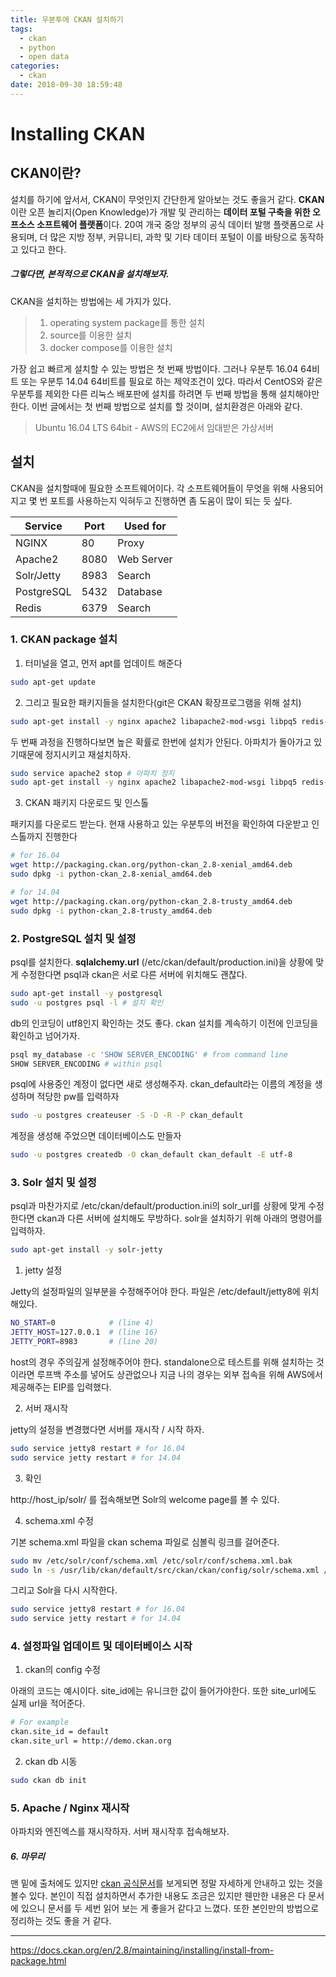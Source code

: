 ```yaml
---
title: 우분투에 CKAN 설치하기
tags:
  - ckan
  - python
  - open data
categories:
  - ckan
date: 2018-09-30 18:59:48
---
```


# Installing CKAN

## CKAN이란?

설치를 하기에 앞서서, CKAN이 무엇인지 간단한게 알아보는 것도 좋을거 같다. **CKAN**이란 오픈 놀리지(Open Knowledge)가 개발 및 관리하는 **데이터 포털 구축을 위한 오프소스 소프트웨어 플랫폼**이다. 20여 개국 중앙 정부의 공식 데이터 발행 플랫폼으로 사용되며, 더 많은 지방 정부, 커뮤니티, 과학 및 기타 데이터 포털이 이를 바탕으로 동작하고 있다고 한다.

##### 그렇다면, 본적적으로 CKAN을 설치해보자.

CKAN을 설치하는 방법에는 세 가지가 있다. 

> 1. operating system package를 통한 설치
> 2. source를 이용한 설치
> 3. docker compose를 이용한 설치

가장 쉽고 빠르게 설치할 수 있는 방법은 첫 번째 방법이다. 그러나 우분투 16.04 64비트 또는 우분투 14.04 64비트를 필요로 하는 제약조건이 있다. 따라서 CentOS와 같은 우분투를 제외한 다른 리눅스 배포판에 설치를 하려면 두 번째 방법을 통해 설치해야만 한다. 이번 글에서는 첫 번째 방법으로 설치를 할 것이며, 설치환경은 아래와 같다.

> Ubuntu 16.04 LTS 64bit - AWS의 EC2에서 임대받은 가상서버

## 설치

CKAN을 설치할때에 필요한 소프트웨어이다. 각 소프트웨어들이 무엇을 위해 사용되어지고 몇 번 포트를 사용하는지 익혀두고 진행하면 좀 도움이 많이 되는 듯 싶다.

| Service    | Port | Used for   |
| ---------- | ---- | ---------- |
| NGINX      | 80   | Proxy      |
| Apache2    | 8080 | Web Server |
| Solr/Jetty | 8983 | Search     |
| PostgreSQL | 5432 | Database   |
| Redis      | 6379 | Search     |



### 1. CKAN package 설치

1. 터미널을 열고, 먼저 apt를 업데이트 해준다

```sh
sudo apt-get update
```

2. 그리고 필요한 패키지들을 설치한다(git은 CKAN 확장프로그램을 위해 설치)

```sh
sudo apt-get install -y nginx apache2 libapache2-mod-wsgi libpq5 redis-server git-core
```

두 번째 과정을 진행하다보면 높은 확률로 한번에 설치가 안된다. 아파치가 돌아가고 있기때문에 정지시키고 재설치하자.

```sh
sudo service apache2 stop # 아파치 정지
sudo apt-get install -y nginx apache2 libapache2-mod-wsgi libpq5 redis-server git-core
```

3. CKAN 패키지 다운로드 및 인스톨

패키지를 다운로드 받는다. 현재 사용하고 있는 우분투의 버전을 확인하여 다운받고 인스톨까지 진행한다

```sh
# for 16.04
wget http://packaging.ckan.org/python-ckan_2.8-xenial_amd64.deb
sudo dpkg -i python-ckan_2.8-xenial_amd64.deb

# for 14.04
wget http://packaging.ckan.org/python-ckan_2.8-trusty_amd64.deb 
sudo dpkg -i python-ckan_2.8-trusty_amd64.deb
```



### 2. PostgreSQL 설치 및 설정

psql를 설치한다. **sqlalchemy.url** (/etc/ckan/default/production.ini)을 상황에 맞게 수정한다면 psql과 ckan은 서로 다른 서버에 위치해도 괜찮다.

```sh
sudo apt-get install -y postgresql
sudo -u postgres psql -l # 설치 확인
```

db의 인코딩이 utf8인지 확인하는 것도 좋다. ckan 설치를 계속하기 이전에 인코딩을 확인하고 넘어가자.

```sh
psql my_database -c 'SHOW SERVER_ENCODING' # from command line
SHOW SERVER_ENCODING # within psql
```

psql에 사용중인 계정이 없다면 새로 생성해주자. ckan_default라는 이름의 계정을 생성하며 적당한 pw를 입력하자

```sh
sudo -u postgres createuser -S -D -R -P ckan_default
```

계정을 생성해 주었으면 데이터베이스도 만들자

```sh
sudo -u postgres createdb -O ckan_default ckan_default -E utf-8
```



### 3. Solr 설치 및 설정

psql과 마찬가지로 /etc/ckan/default/production.ini의 solr_url를 상황에 맞게 수정한다면 ckan과 다른 서버에 설치해도 무방하다. solr을 설치하기 위해 아래의 명령어를 입력하자.

```sh
sudo apt-get install -y solr-jetty
```

1. jetty 설정

Jetty의 설정파일의 일부분을 수정해주어야 한다. 파일은 /etc/default/jetty8에 위치해있다.

```sh
NO_START=0            # (line 4)
JETTY_HOST=127.0.0.1  # (line 16)
JETTY_PORT=8983       # (line 20)
```

host의 경우 주의깊게 설정해주어야 한다. standalone으로 테스트를 위해 설치하는 것이라면 루프백 주소를 넣어도 상관없으나 지금 나의 경우는 외부 접속을 위해 AWS에서 제공해주는 EIP를 입력했다.

2. 서버 재시작

jetty의 설정을 변경했다면 서버를 재시작 / 시작 하자.

```sh
sudo service jetty8 restart # for 16.04
sudo service jetty restart # for 14.04
```

3. 확인

http://host_ip/solr/ 를 접속해보면 Solr의 welcome page를 볼 수 있다.

4. schema.xml 수정

기본 schema.xml 파일을 ckan schema 파일로 심볼릭 링크를 걸어준다.

```sh
sudo mv /etc/solr/conf/schema.xml /etc/solr/conf/schema.xml.bak
sudo ln -s /usr/lib/ckan/default/src/ckan/ckan/config/solr/schema.xml /etc/solr/conf/schema.xml
```

그리고 Solr을 다시 시작한다.

```sh
sudo service jetty8 restart # for 16.04
sudo service jetty restart # for 14.04
```



### 4. 설정파일 업데이트 및 데이터베이스 시작

1. ckan의 config 수정

아래의 코드는 예시이다. site_id에는 유니크한 값이 들어가야한다. 또한 site_url에도 실제 url을 적어준다.

```sh
# For example
ckan.site_id = default
ckan.site_url = http://demo.ckan.org
```

2. ckan db 시동

```sh
sudo ckan db init
```



### 5. Apache / Nginx 재시작

아파치와 엔진엑스를 재시작하자. 서버 재시작후 접속해보자.



##### 6. 마무리

맨 밑에 출처에도 있지만 [ckan 공식문서](https://docs.ckan.org/en/2.8/maintaining/installing/install-from-package.html)를 보게되면 정말 자세하게 안내하고 있는 것을 볼수 있다. 본인이 직접 설치하면서 추가한 내용도 조금은 있지만 웬만한 내용은 다 문서에 있으니 문서를 두 세번 읽어 보는 게 좋을거 같다고 느꼈다. 또한 본인만의 방법으로 정리하는 것도 좋을 거 같다.



--------------------------------

https://docs.ckan.org/en/2.8/maintaining/installing/install-from-package.html